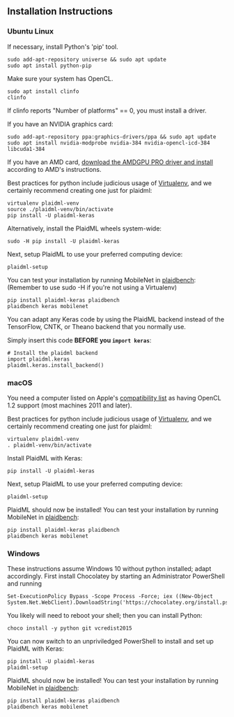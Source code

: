 ## Installation Instructions

### Ubuntu Linux
If necessary, install Python's 'pip' tool.
```
sudo add-apt-repository universe && sudo apt update
sudo apt install python-pip
```
Make sure your system has OpenCL.
```
sudo apt install clinfo
clinfo
```
If clinfo reports "Number of platforms" == 0, you must install a driver.

If you have an NVIDIA graphics card:
```
sudo add-apt-repository ppa:graphics-drivers/ppa && sudo apt update
sudo apt install nvidia-modprobe nvidia-384 nvidia-opencl-icd-384 libcuda1-384
```
If you have an AMD card, [download the AMDGPU PRO driver and install](http://support.amd.com/en-us/kb-articles/Pages/AMDGPU-PRO-Driver-for-Linux-Release-Notes.aspx) according to AMD's instructions.

Best practices for python include judicious usage of [Virtualenv](https://virtualenv.pypa.io/en/stable/), and we certainly recommend creating one just for plaidml:
```
virtualenv plaidml-venv
source ./plaidml-venv/bin/activate
pip install -U plaidml-keras
```

Alternatively, install the PlaidML wheels system-wide:
```
sudo -H pip install -U plaidml-keras
```

Next, setup PlaidML to use your preferred computing device:
```
plaidml-setup
```

You can test your installation by running MobileNet in [plaidbench](https://github.com/plaidml/plaidbench):
(Remember to use sudo -H if you're not using a Virtualenv)
```
pip install plaidml-keras plaidbench
plaidbench keras mobilenet
```

You can adapt any Keras code by using the PlaidML backend instead of the TensorFlow, CNTK, or Theano backend that you 
normally use.

Simply insert this code **BEFORE you `import keras`**:
```
# Install the plaidml backend
import plaidml.keras
plaidml.keras.install_backend()
```

### macOS

You need a computer listed on Apple's [compatibility list](https://support.apple.com/en-us/HT202823) as having OpenCL 1.2 support (most machines 2011 and later).

Best practices for python include judicious usage of [Virtualenv](https://virtualenv.pypa.io/en/stable/), and we certainly recommend creating one just for plaidml:
```
virtualenv plaidml-venv
. plaidml-venv/bin/activate
```

Install PlaidML with Keras:
```
pip install -U plaidml-keras
```

Next, setup PlaidML to use your preferred computing device:
```
plaidml-setup
```

PlaidML should now be installed! You can test your installation by running MobileNet in [plaidbench](https://github.com/plaidml/plaidbench):
```
pip install plaidml-keras plaidbench
plaidbench keras mobilenet
```

### Windows

These instructions assume Windows 10 without python installed; adapt accordingly. First install Chocolatey by starting an Administrator PowerShell and running
```
Set-ExecutionPolicy Bypass -Scope Process -Force; iex ((New-Object System.Net.WebClient).DownloadString('https://chocolatey.org/install.ps1'))
```
You likely will need to reboot your shell; then you can install Python:
```
choco install -y python git vcredist2015
```

You can now switch to an unpriviledged PowerShell to install and set up PlaidML with Keras:
```
pip install -U plaidml-keras
plaidml-setup
```

PlaidML should now be installed! You can test your installation by running MobileNet in [plaidbench](https://github.com/plaidml/plaidbench):
```
pip install plaidml-keras plaidbench
plaidbench keras mobilenet
```
